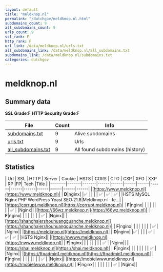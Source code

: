 ```yaml
---
layout: default
title: "meldknop.nl"
permalink: "/dutchgov/meldknop.nl.html"
subdomains_count: 9
all_subdomains_count: 9
urls_count: 9
ssl_rank: F
http_rank: F
url_link: /data/meldknop.nl/urls.txt
all_subdomains_link: /data/meldknop.nl/all_subdomains.txt
subdomains_link: /data/meldknop.nl/subdomains.txt
categories: dutchgov
---
```



# meldknop.nl
## Summary data


**SSL Grade**:F
**HTTP Security Grade**:F


| File       | Count | Info |
|------------|-------|------|
|[subdomains.txt](/data/meldknop.nl/subdomains.txt)|9|Alive subdomains|
|[urls.txt](/data/meldknop.nl/urls.txt)|9|Urls|
|[all_subdomains.txt](/data/meldknop.nl/all_subdomains.txt)|9|All found subdomains (history)|


## Statistics


| Url | SSL | HTTP | Server | Cookie | HSTS | CORS | CTO | CSP | XFO | XXP | RP |FP| Tech |Title |
|--------|-------|-------|------|------|------|------|------|------|------|------|------|------|------|
|[https://www.meldknop.nl](https://www.meldknop.nl)| | **D**|nginx| |:white_check_mark: | | | | :white_check_mark: | :white_check_mark: | :white_check_mark: | |HSTS MySQL Nginx PHP WordPress Yoast SEO:21.8|Meldknop.nl - Ie...|
|[https://corrupt.meldknop.nl](https://corrupt.meldknop.nl)| | **F**|nginx| | | | | | | | :white_check_mark: | |Nginx||
|[https://66wz.meldknop.nl](https://66wz.meldknop.nl)| | **F**|nginx| | | | | | | | :white_check_mark: | |Nginx||
|[https://shanghaiershouhuangguanche.meldknop.nl](https://shanghaiershouhuangguanche.meldknop.nl)| | **F**|nginx| | | | | | | | :white_check_mark: | |Nginx||
|[https://meldknop.nl](https://meldknop.nl)| | **D**|nginx| |:white_check_mark: | | | | :white_check_mark: | :white_check_mark: | :white_check_mark: | |HSTS Nginx||
|[https://nwww.meldknop.nl](https://nwww.meldknop.nl)| | **F**|nginx| | | | | | | | :white_check_mark: | |Nginx||
|[https://shai.meldknop.nl](https://shai.meldknop.nl)| | **F**|nginx| | | | | | | | :white_check_mark: | |Nginx||
|[https://ftpadmin1.meldknop.nl](https://ftpadmin1.meldknop.nl)| | **F**|nginx| | | | | | | | :white_check_mark: | |Nginx||
|[https://mobielwww.meldknop.nl](https://mobielwww.meldknop.nl)| | **F**|nginx| | | | | | | | :white_check_mark: | |Nginx||